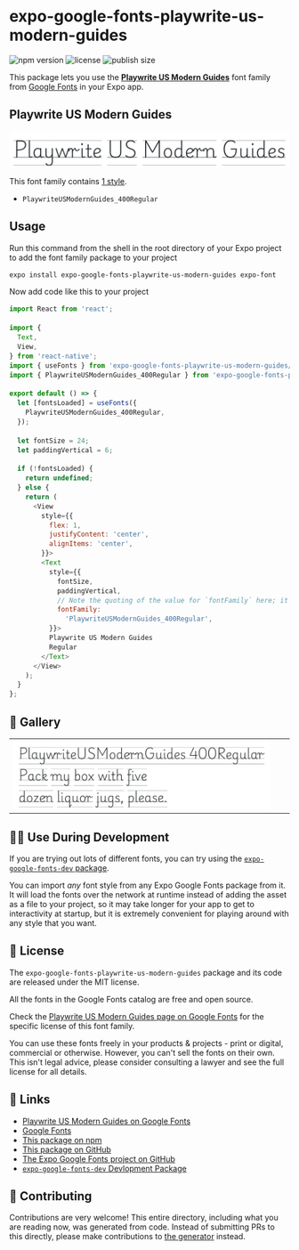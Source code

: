 # expo-google-fonts-playwrite-us-modern-guides

![npm version](https://flat.badgen.net/npm/v/expo-google-fonts-playwrite-us-modern-guides)
![license](https://flat.badgen.net/github/license/expo/google-fonts)
![publish size](https://flat.badgen.net/packagephobia/install/expo-google-fonts-playwrite-us-modern-guides)

This package lets you use the [**Playwrite US Modern Guides**](https://fonts.google.com/specimen/Playwrite+US+Modern+Guides) font family from [Google Fonts](https://fonts.google.com/) in your Expo app.

## Playwrite US Modern Guides

![Playwrite US Modern Guides](./font-family.png)

This font family contains [1 style](#-gallery).

- `PlaywriteUSModernGuides_400Regular`

## Usage

Run this command from the shell in the root directory of your Expo project to add the font family package to your project
```sh
expo install expo-google-fonts-playwrite-us-modern-guides expo-font
```

Now add code like this to your project
```js
import React from 'react';

import {
  Text,
  View,
} from 'react-native';
import { useFonts } from 'expo-google-fonts-playwrite-us-modern-guides/useFonts';
import { PlaywriteUSModernGuides_400Regular } from 'expo-google-fonts-playwrite-us-modern-guides/400Regular';

export default () => {
  let [fontsLoaded] = useFonts({
    PlaywriteUSModernGuides_400Regular,
  });

  let fontSize = 24;
  let paddingVertical = 6;

  if (!fontsLoaded) {
    return undefined;
  } else {
    return (
      <View
        style={{
          flex: 1,
          justifyContent: 'center',
          alignItems: 'center',
        }}>
        <Text
          style={{
            fontSize,
            paddingVertical,
            // Note the quoting of the value for `fontFamily` here; it expects a string!
            fontFamily:
              'PlaywriteUSModernGuides_400Regular',
          }}>
          Playwrite US Modern Guides
          Regular
        </Text>
      </View>
    );
  }
};

```

## 🔡 Gallery


||||
|-|-|-|
|![PlaywriteUSModernGuides_400Regular](.//400Regular/PlaywriteUSModernGuides_400Regular.ttf.png)||||


## 👩‍💻 Use During Development

If you are trying out lots of different fonts, you can try using the [`expo-google-fonts-dev` package](https://github.com/freeboub/google-fonts/tree/master/font-packages/dev#readme).

You can import *any* font style from any Expo Google Fonts package from it. It will load the fonts
over the network at runtime instead of adding the asset as a file to your project, so it may take longer
for your app to get to interactivity at startup, but it is extremely convenient
for playing around with any style that you want.

## 📖 License

The `expo-google-fonts-playwrite-us-modern-guides` package and its code are released under the MIT license.

All the fonts in the Google Fonts catalog are free and open source.

Check the [Playwrite US Modern Guides page on Google Fonts](https://fonts.google.com/specimen/Playwrite+US+Modern+Guides) for the specific license of this font family.

You can use these fonts freely in your products & projects - print or digital, commercial or otherwise. However, you can't sell the fonts on their own. This isn't legal advice, please consider consulting a lawyer and see the full license for all details.

## 🔗 Links

- [Playwrite US Modern Guides on Google Fonts](https://fonts.google.com/specimen/Playwrite+US+Modern+Guides)
- [Google Fonts](https://fonts.google.com/)
- [This package on npm](https://www.npmjs.com/package/expo-google-fonts-playwrite-us-modern-guides)
- [This package on GitHub](https://github.com/freeboub/google-fonts/tree/master/font-packages/playwrite-us-modern-guides)
- [The Expo Google Fonts project on GitHub](https://github.com/freeboub/google-fonts)
- [`expo-google-fonts-dev` Devlopment Package](https://github.com/freeboub/google-fonts/tree/master/font-packages/dev)

## 🤝 Contributing

Contributions are very welcome! This entire directory, including what you are reading now, was generated from code. Instead of submitting PRs to this directly, please make contributions to [the generator](https://github.com/freeboub/google-fonts/tree/master/packages/generator) instead.
